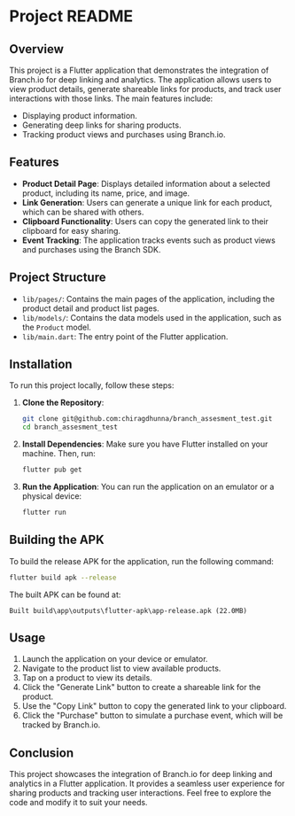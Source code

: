 # Project README

## Overview

This project is a Flutter application that demonstrates the integration of Branch.io for deep linking and analytics. The application allows users to view product details, generate shareable links for products, and track user interactions with those links. The main features include:

- Displaying product information.
- Generating deep links for sharing products.
- Tracking product views and purchases using Branch.io.

## Features

- **Product Detail Page**: Displays detailed information about a selected product, including its name, price, and image.
- **Link Generation**: Users can generate a unique link for each product, which can be shared with others.
- **Clipboard Functionality**: Users can copy the generated link to their clipboard for easy sharing.
- **Event Tracking**: The application tracks events such as product views and purchases using the Branch SDK.

## Project Structure

- `lib/pages/`: Contains the main pages of the application, including the product detail and product list pages.
- `lib/models/`: Contains the data models used in the application, such as the `Product` model.
- `lib/main.dart`: The entry point of the Flutter application.

## Installation

To run this project locally, follow these steps:

1. **Clone the Repository**:

   ```bash
   git clone git@github.com:chiragdhunna/branch_assesment_test.git
   cd branch_assesment_test
   ```

2. **Install Dependencies**:
   Make sure you have Flutter installed on your machine. Then, run:

   ```bash
   flutter pub get
   ```

3. **Run the Application**:
   You can run the application on an emulator or a physical device:
   ```bash
   flutter run
   ```

## Building the APK

To build the release APK for the application, run the following command:

```bash
flutter build apk --release
```

The built APK can be found at:

```
Built build\app\outputs\flutter-apk\app-release.apk (22.0MB)
```

## Usage

1. Launch the application on your device or emulator.
2. Navigate to the product list to view available products.
3. Tap on a product to view its details.
4. Click the "Generate Link" button to create a shareable link for the product.
5. Use the "Copy Link" button to copy the generated link to your clipboard.
6. Click the "Purchase" button to simulate a purchase event, which will be tracked by Branch.io.

## Conclusion

This project showcases the integration of Branch.io for deep linking and analytics in a Flutter application. It provides a seamless user experience for sharing products and tracking user interactions. Feel free to explore the code and modify it to suit your needs.
